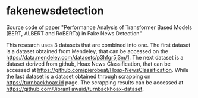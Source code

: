 # fakenewsdetection
Source code of paper "Performance Analysis of Transformer Based Models (BERT, ALBERT and RoBERTa) in Fake News Detection"

This research uses 3 datasets that are combined into one. The first dataset is a dataset obtained from Mendeley, that can be accessed on the https://data.mendeley.com/datasets/p3hfgr5j3m/1. The next dataset is a dataset derived from github, Hoax News Classification, that can be accessed at https://github.com/pierobeat/Hoax-NewsClassification. While the last dataset is a dataset obtained through scrapping on https://turnbackhoax.id page. The scrapping results can be accessed at https://github.com/JibranFawaid/turnbackhoax-dataset.
